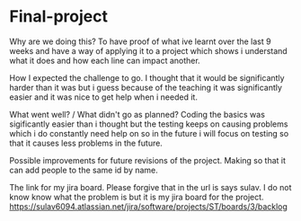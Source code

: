 # Final-project
Why are we doing this?
To have proof of what ive learnt over the last 9 weeks and have a way of applying it to a project which shows i understand what it does and how each line can impact another.

How I expected the challenge to go.
I thought that it would be significantly harder than it was but i guess because of the teaching it was significantly easier and it was nice to get help when i needed it.

What went well? / What didn't go as planned?
Coding the basics was sigificantly easier than i thought but the testing keeps on causing problems which i do constantly need help on so in the future i will focus on testing so that it causes less problems in the future.

Possible improvements for future revisions of the project.
Making so that it can add people to the same id by name.

The link for my jira board.
Please forgive that in the url is says sulav. I do not know know what the problem is but it is my jira board for the project. 
https://sulav6094.atlassian.net/jira/software/projects/ST/boards/3/backlog
